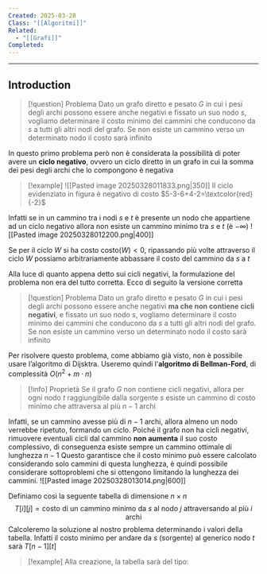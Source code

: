 ```yaml
---
Created: 2025-03-28
Class: "[[Algoritmi]]"
Related:
  - "[[Grafi]]"
Completed:
---
```

---
## Introduction

>[!question] Problema
>Dato un grafo diretto e pesato $G$ in cui i pesi degli archi possono essere anche negativi e fissato un suo nodo $s$, vogliamo determinare il costo minimo dei cammini che conducono da $s$ a tutti gli altri nodi del grafo. Se non esiste un cammino verso un determinato nodo il costo sarà infinito

In questo primo problema però non è considerata la possibilità di poter avere un **ciclo negativo**, ovvero un ciclo diretto in un grafo in cui la somma dei pesi degli archi che lo compongono è negativa

>[!example]
>![[Pasted image 20250328011833.png|350]]
>Il ciclo evidenziato in figura è negativo di costo $5-3-6+4-2=\textcolor{red}{-2}$

Infatti se in un cammino tra i nodi $s$ e $t$ è presente un nodo che appartiene ad un ciclo negativo allora non esiste un cammino minimo tra $s$ e $t$ (è $-\infty$)
![[Pasted image 20250328012200.png|400]]

Se per il ciclo $W$ si ha costo $\text{costo}(W)<0$, ripassando più volte attraverso il ciclo $W$ possiamo arbitrariamente abbassare il costo del cammino da $s$ a $t$

Alla luce di quanto appena detto sui cicli negativi, la formulazione del problema non era del tutto corretta. Ecco di seguito la versione corretta

>[!question] Problema
>Dato un grafo diretto e pesato $G$ in cui i pesi degli archi possono essere anche negativi **ma che non contiene cicli negativi**, e fissato un suo nodo $s$, vogliamo determinare il costo minimo dei cammini che conducono da $s$ a tutti gli altri nodi del grafo. Se non esiste un cammino verso un determinato nodo il costo sarà infinito

Per risolvere questo problema, come abbiamo già visto, non è possibile usare l’algoritmo di Dijsktra. Useremo quindi l’**algoritmo di Bellman-Ford**, di complessità $O(n^2+m\cdot n)$

>[!info] Proprietà
>Se il grafo $G$ non contiene cicli negativi, allora per ogni nodo $t$ raggiungibile dalla sorgente $s$ esiste un cammino di costo minimo che attraversa al più $n-1$ archi

Infatti, se un cammino avesse più di $n-1$ archi, allora almeno un nodo verrebbe ripetuto, formando un ciclo. Poiché il grafo non ha cicli negativi, rimuovere eventuali cicli dal cammino **non aumenta** il suo costo complessivo, di conseguenza esiste sempre un cammino ottimale di lunghezza $n-1$
Questo garantisce che il costo minimo può essere calcolato considerando solo cammini di questa lunghezza, è quindi possibile considerare sottoproblemi che si ottengono limitando la lunghezza dei cammini.
![[Pasted image 20250328013014.png|600]]

Definiamo così la seguente tabella di dimensione $n\times n$
$$
T[i][j]=\text{costo di un cammino minimo da }s\text{ al nodo }j\text{ attraversando al più }i\text{ archi}
$$
Calcoleremo la soluzione al nostro problema determinando i valori della tabella. Infatti il costo minimo per andare da $s$ (sorgente) al generico nodo $t$ sarà $T[n-1][t]$

>[!example]
>Alla creazione, la tabella sarà del tipo:
>
